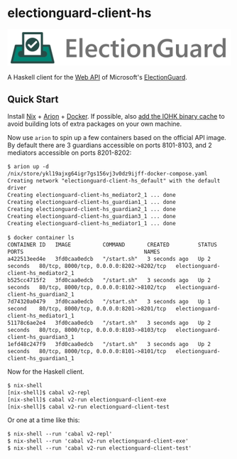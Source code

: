 # electionguard-client-hs

![](electionguard-banner.svg)

A Haskell client for the [Web API][webapi] of Microsoft's [ElectionGuard][electionguard].

## Quick Start

Install [Nix][nix] + [Arion][arion] + [Docker][docker].
If possible, also [add the IOHK binary cache][bincache]
to avoid building lots of extra packages on your own machine.

Now use `arion` to spin up a few containers based on the official API image.
By default there are 3 guardians accessible on ports 8101-8103,
and 2 mediators accessible on ports 8201-8202:

```
$ arion up -d
/nix/store/ykl19ajxg64igr7gs156vj3v0dz9ijff-docker-compose.yaml
Creating network "electionguard-client-hs_default" with the default driver
Creating electionguard-client-hs_mediator2_1 ... done
Creating electionguard-client-hs_guardian1_1 ... done
Creating electionguard-client-hs_guardian2_1 ... done
Creating electionguard-client-hs_guardian3_1 ... done
Creating electionguard-client-hs_mediator1_1 ... done

$ docker container ls
CONTAINER ID   IMAGE          COMMAND       CREATED         STATUS         PORTS                                      NAMES
a422513eed4e   3fd0caa0edcb   "/start.sh"   3 seconds ago   Up 2 seconds   80/tcp, 8000/tcp, 0.0.0.0:8202->8202/tcp   electionguard-client-hs_mediator2_1
b525cc4715f2   3fd0caa0edcb   "/start.sh"   3 seconds ago   Up 2 seconds   80/tcp, 8000/tcp, 0.0.0.0:8102->8102/tcp   electionguard-client-hs_guardian2_1
7d74320a0479   3fd0caa0edcb   "/start.sh"   3 seconds ago   Up 1 second    80/tcp, 8000/tcp, 0.0.0.0:8201->8201/tcp   electionguard-client-hs_mediator1_1
51178c6ae2e4   3fd0caa0edcb   "/start.sh"   3 seconds ago   Up 2 seconds   80/tcp, 8000/tcp, 0.0.0.0:8103->8103/tcp   electionguard-client-hs_guardian3_1
1efd48c247f9   3fd0caa0edcb   "/start.sh"   3 seconds ago   Up 2 seconds   80/tcp, 8000/tcp, 0.0.0.0:8101->8101/tcp   electionguard-client-hs_guardian1_1
```

Now for the Haskell client.

```
$ nix-shell
[nix-shell]$ cabal v2-repl
[nix-shell]$ cabal v2-run electionguard-client-exe
[nix-shell]$ cabal v2-run electionguard-client-test
```

Or one at a time like this:

```
$ nix-shell --run 'cabal v2-repl'
$ nix-shell --run 'cabal v2-run electionguard-client-exe'
$ nix-shell --run 'cabal v2-run electionguard-client-test'
```

[nix]: https://nixos.org/nix
[arion]: https://github.com/hercules-ci/arion
[docker]: https://docs.docker.com/get-docker/
[electionguard]: https://github.com/microsoft/electionguard-python
[webapi]: https://electionguard-web-api.readthedocs.io/en/latest/
[bincache]: https://input-output-hk.github.io/haskell.nix/tutorials/getting-started/#setting-up-the-binary-cache
